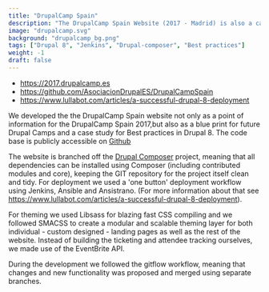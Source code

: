 ```yaml
---
title: "DrupalCamp Spain"
description: "The DrupalCamp Spain Website (2017 - Madrid) is also a case study for Drupal 8 best practices, configuration management and deployment workflows."
image: "drupalcamp.svg"
background: "drupalcamp_bg.png"
tags: ["Drupal 8", "Jenkins", "Drupal-composer", "Best practices"]
weight: -1
draft: false
---
```


- https://2017.drupalcamp.es
- https://github.com/AsociacionDrupalES/DrupalCampSpain
- https://www.lullabot.com/articles/a-successful-drupal-8-deployment

We developed the the DrupalCamp Spain website not only as a point of information for the DrupalCamp Spain 2017,but also as a blue print for future Drupal Camps and a case study for Best practices in Drupal 8. The code base is publicly accessible on <a href="https://github.com/AsociacionDrupalES/DrupalCampSpain" target="_blank">Github</a>

The website is branched off the <a href="https://github.com/drupal-composer/drupal-project" target="_blank">Drupal Composer</a> project, meaning that all dependencies can be installed using Composer (including contributed modules and core), keeping the GIT repository for the project itself clean and tidy. For deployment we used a 'one button' deployment workflow using Jenkins, Ansible and Ansistrano. (For more information about that see https://www.lullabot.com/articles/a-successful-drupal-8-deployment).

For theming we used Libsass for blazing fast CSS compiling and we followed SMACSS to create a modular and scalable theming layer for both individual - custom designed - landing pages as well as the rest of the website. Instead of building the ticketing and attendee tracking ourselves, we made use of the EventBrite API.

During the development we followed the gitflow workflow, meaning that changes and new functionality was proposed and merged using separate branches.